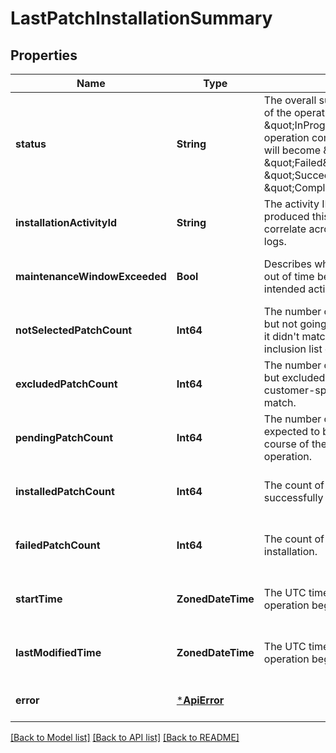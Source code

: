# LastPatchInstallationSummary


## Properties
Name | Type | Description | Notes
------------ | ------------- | ------------- | -------------
**status** | **String** | The overall success or failure status of the operation. It remains \&quot;InProgress\&quot; until the operation completes. At that point it will become \&quot;Unknown\&quot;, \&quot;Failed\&quot;, \&quot;Succeeded\&quot;, or \&quot;CompletedWithWarnings.\&quot; | [optional] [readonly] [default to nothing]
**installationActivityId** | **String** | The activity ID of the operation that produced this result. It is used to correlate across CRP and extension logs. | [optional] [readonly] [default to nothing]
**maintenanceWindowExceeded** | **Bool** | Describes whether the operation ran out of time before it completed all its intended actions | [optional] [readonly] [default to nothing]
**notSelectedPatchCount** | **Int64** | The number of all available patches but not going to be installed because it didn&#39;t match a classification or inclusion list entry. | [optional] [readonly] [default to nothing]
**excludedPatchCount** | **Int64** | The number of all available patches but excluded explicitly by a customer-specified exclusion list match. | [optional] [readonly] [default to nothing]
**pendingPatchCount** | **Int64** | The number of all available patches expected to be installed over the course of the patch installation operation. | [optional] [readonly] [default to nothing]
**installedPatchCount** | **Int64** | The count of patches that successfully installed. | [optional] [readonly] [default to nothing]
**failedPatchCount** | **Int64** | The count of patches that failed installation. | [optional] [readonly] [default to nothing]
**startTime** | **ZonedDateTime** | The UTC timestamp when the operation began. | [optional] [readonly] [default to nothing]
**lastModifiedTime** | **ZonedDateTime** | The UTC timestamp when the operation began. | [optional] [readonly] [default to nothing]
**error** | [***ApiError**](ApiError.md) |  | [optional] [default to nothing]


[[Back to Model list]](../README.md#models) [[Back to API list]](../README.md#api-endpoints) [[Back to README]](../README.md)



